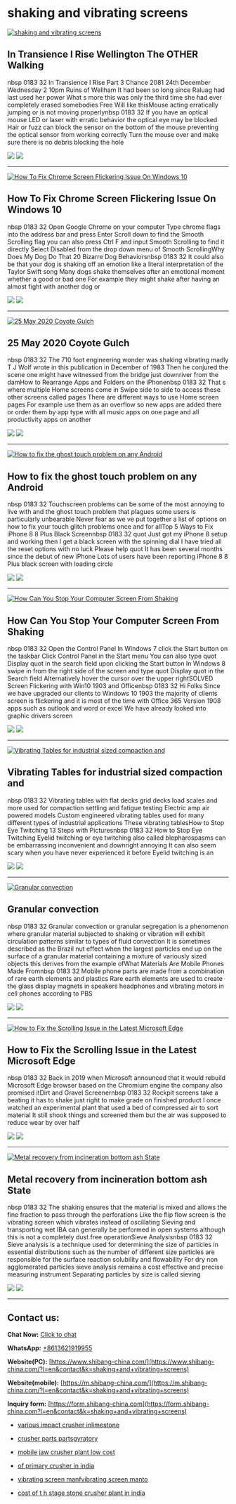 # shaking and vibrating screens

<a href="https://swt.shibang-china.com/?l=en&img&k=shaking+and+vibrating+screens" target="_blank">![shaking and vibrating screens](http://static.shibang-china.com/all-800x300/569.jpg)</a>

## In Transience I Rise Wellington The OTHER Walking
nbsp 0183 32 In Transience I Rise Part 3 Chance 2081 24th December Wednesday 2 10pm Ruins of Wellham It had been so long since Raluag had last used her power What s more this was only the third time she had ever completely erased somebodies Free Will like thisMouse acting erratically jumping or is not moving properlynbsp 0183 32 If you have an optical mouse LED or laser with erratic behavior the optical eye may be blocked Hair or fuzz can block the sensor on the bottom of the mouse preventing the optical sensor from working correctly Turn the mouse over and make sure there is no debris blocking the hole


<a href="https://whatsapp.shibangsoft.com/WhatsApp.php" target="_blank" title="WhatsApp">![](http://static.shibang-china.com/icon/whatsapp.png)</a> <a href="https://swt.shibang-china.com/?l=en&icon&k=shaking+and+vibrating+screens" target="_blank">![](http://static.shibang-china.com/icon/chat-en.png)</a>

---

<a href="https://swt.shibang-china.com/?l=en&img&k=shaking+and+vibrating+screens" target="_blank">![How To Fix Chrome Screen Flickering Issue On Windows 10](http://static.shibang-china.com/all-800x300/1352.jpg)</a>

## How To Fix Chrome Screen Flickering Issue On Windows 10
nbsp 0183 32 Open Google Chrome on your computer Type chrome flags into the address bar and press Enter Scroll down to find the Smooth Scrolling flag you can also press Ctrl F and input Smooth Scrolling to find it directly Select Disabled from the drop down menu of Smooth ScrollingWhy Does My Dog Do That 20 Bizarre Dog Behaviorsnbsp 0183 32 It could also be that your dog is shaking off an emotion like a literal interpretation of the Taylor Swift song Many dogs shake themselves after an emotional moment whether a good or bad one For example they might shake after having an almost fight with another dog or


<a href="https://whatsapp.shibangsoft.com/WhatsApp.php" target="_blank" title="WhatsApp">![](http://static.shibang-china.com/icon/whatsapp.png)</a> <a href="https://swt.shibang-china.com/?l=en&icon&k=shaking+and+vibrating+screens" target="_blank">![](http://static.shibang-china.com/icon/chat-en.png)</a>

---

<a href="https://swt.shibang-china.com/?l=en&img&k=shaking+and+vibrating+screens" target="_blank">![25 May 2020 Coyote Gulch](http://static.shibang-china.com/all-800x300/849.jpg)</a>

## 25 May 2020 Coyote Gulch
nbsp 0183 32 The 710 foot engineering wonder was shaking vibrating madly T J Wolf wrote in this publication in December of 1983 Then he conjured the scene one might have witnessed from the bridge just downriver from the damHow to Rearrange Apps and Folders on the iPhonenbsp 0183 32 That s where multiple Home screens come in Swipe side to side to access these other screens called pages There are different ways to use Home screen pages For example use them as an overflow so new apps are added there or order them by app type with all music apps on one page and all productivity apps on another


<a href="https://whatsapp.shibangsoft.com/WhatsApp.php" target="_blank" title="WhatsApp">![](http://static.shibang-china.com/icon/whatsapp.png)</a> <a href="https://swt.shibang-china.com/?l=en&icon&k=shaking+and+vibrating+screens" target="_blank">![](http://static.shibang-china.com/icon/chat-en.png)</a>

---

<a href="https://swt.shibang-china.com/?l=en&img&k=shaking+and+vibrating+screens" target="_blank">![How to fix the ghost touch problem on any Android](http://static.shibang-china.com/all-800x300/1302.jpg)</a>

## How to fix the ghost touch problem on any Android
nbsp 0183 32 Touchscreen problems can be some of the most annoying to live with and the ghost touch problem that plagues some users is particularly unbearable Never fear as we ve put together a list of options on how to fix your touch glitch problems once and for allTop 5 Ways to Fix iPhone 8 8 Plus Black Screennbsp 0183 32 quot Just got my iPhone 8 setup and working then I get a black screen with the spinning dial I have tried all the reset options with no luck Please help quot It has been several months since the debut of new iPhone Lots of users have been reporting iPhone 8 8 Plus black screen with loading circle


<a href="https://whatsapp.shibangsoft.com/WhatsApp.php" target="_blank" title="WhatsApp">![](http://static.shibang-china.com/icon/whatsapp.png)</a> <a href="https://swt.shibang-china.com/?l=en&icon&k=shaking+and+vibrating+screens" target="_blank">![](http://static.shibang-china.com/icon/chat-en.png)</a>

---

<a href="https://swt.shibang-china.com/?l=en&img&k=shaking+and+vibrating+screens" target="_blank">![How Can You Stop Your Computer Screen From Shaking](http://static.shibang-china.com/all-800x300/424.jpg)</a>

## How Can You Stop Your Computer Screen From Shaking
nbsp 0183 32 Open the Control Panel In Windows 7 click the Start button on the taskbar Click Control Panel in the Start menu You can also type quot Display quot in the search field upon clicking the Start button In Windows 8 swipe in from the right side of the screen and type quot Display quot in the Search field Alternatively hover the cursor over the upper rightSOLVED Screen Flickering with Win10 1903 and Officenbsp 0183 32 Hi Folks Since we have upgraded our clients to Windows 10 1903 the majority of clients screen is flickering and it is most of the time with Office 365 Version 1908 apps such as outlook and word or excel We have already looked into graphic drivers screen


<a href="https://whatsapp.shibangsoft.com/WhatsApp.php" target="_blank" title="WhatsApp">![](http://static.shibang-china.com/icon/whatsapp.png)</a> <a href="https://swt.shibang-china.com/?l=en&icon&k=shaking+and+vibrating+screens" target="_blank">![](http://static.shibang-china.com/icon/chat-en.png)</a>

---

<a href="https://swt.shibang-china.com/?l=en&img&k=shaking+and+vibrating+screens" target="_blank">![Vibrating Tables for industrial sized compaction and](http://static.shibang-china.com/all-800x300/353.jpg)</a>

## Vibrating Tables for industrial sized compaction and
nbsp 0183 32 Vibrating tables with flat decks grid decks load scales and more used for compaction settling and fatigue testing Electric amp air powered models Custom engineered vibrating tables used for many different types of industrial applications These vibrating tablesHow to Stop Eye Twitching 13 Steps with Picturesnbsp 0183 32 How to Stop Eye Twitching Eyelid twitching or eye twitching also called blepharospasms can be embarrassing inconvenient and downright annoying It can also seem scary when you have never experienced it before Eyelid twitching is an


<a href="https://whatsapp.shibangsoft.com/WhatsApp.php" target="_blank" title="WhatsApp">![](http://static.shibang-china.com/icon/whatsapp.png)</a> <a href="https://swt.shibang-china.com/?l=en&icon&k=shaking+and+vibrating+screens" target="_blank">![](http://static.shibang-china.com/icon/chat-en.png)</a>

---

<a href="https://swt.shibang-china.com/?l=en&img&k=shaking+and+vibrating+screens" target="_blank">![Granular convection](http://static.shibang-china.com/all-800x300/1223.jpg)</a>

## Granular convection
nbsp 0183 32 Granular convection or granular segregation is a phenomenon where granular material subjected to shaking or vibration will exhibit circulation patterns similar to types of fluid convection It is sometimes described as the Brazil nut effect when the largest particles end up on the surface of a granular material containing a mixture of variously sized objects this derives from the example ofWhat Materials Are Mobile Phones Made Fromnbsp 0183 32 Mobile phone parts are made from a combination of rare earth elements and plastics Rare earth elements are used to create the glass display magnets in speakers headphones and vibrating motors in cell phones according to PBS


<a href="https://whatsapp.shibangsoft.com/WhatsApp.php" target="_blank" title="WhatsApp">![](http://static.shibang-china.com/icon/whatsapp.png)</a> <a href="https://swt.shibang-china.com/?l=en&icon&k=shaking+and+vibrating+screens" target="_blank">![](http://static.shibang-china.com/icon/chat-en.png)</a>

---

<a href="https://swt.shibang-china.com/?l=en&img&k=shaking+and+vibrating+screens" target="_blank">![How to Fix the Scrolling Issue in the Latest Microsoft Edge](http://static.shibang-china.com/all-800x300/1474.jpg)</a>

## How to Fix the Scrolling Issue in the Latest Microsoft Edge
nbsp 0183 32 Back in 2019 when Microsoft announced that it would rebuild Microsoft Edge browser based on the Chromium engine the company also promised itDirt and Gravel Screenernbsp 0183 32 Rockpit screens take a beating it has to shake just right to make grade on finished product I once watched an experimental plant that used a bed of compressed air to sort material It still shook things and screened them but the air was supposed to reduce wear by over half


<a href="https://whatsapp.shibangsoft.com/WhatsApp.php" target="_blank" title="WhatsApp">![](http://static.shibang-china.com/icon/whatsapp.png)</a> <a href="https://swt.shibang-china.com/?l=en&icon&k=shaking+and+vibrating+screens" target="_blank">![](http://static.shibang-china.com/icon/chat-en.png)</a>

---

<a href="https://swt.shibang-china.com/?l=en&img&k=shaking+and+vibrating+screens" target="_blank">![Metal recovery from incineration bottom ash State](http://static.shibang-china.com/all-800x300/1362.jpg)</a>

## Metal recovery from incineration bottom ash State
nbsp 0183 32 The shaking ensures that the material is mixed and allows the fine fraction to pass through the perforations Like the flip flow screen is the vibrating screen which vibrates instead of oscillating Sieving and transporting wet IBA can generally be performed in open systems although this is not a completely dust free operationSieve Analysisnbsp 0183 32 Sieve analysis is a technique used for determining the size of particles in essential distributions such as the number of different size particles are responsible for the surface reaction solubility and flowability For dry non agglomerated particles sieve analysis remains a cost effective and precise measuring instrument Separating particles by size is called sieving


<a href="https://whatsapp.shibangsoft.com/WhatsApp.php" target="_blank" title="WhatsApp">![](http://static.shibang-china.com/icon/whatsapp.png)</a> <a href="https://swt.shibang-china.com/?l=en&icon&k=shaking+and+vibrating+screens" target="_blank">![](http://static.shibang-china.com/icon/chat-en.png)</a>

---
## Contact us:

**Chat Now:** [Click to chat](https://swt.shibang-china.com?l=en&contact&k=shaking+and+vibrating+screens)

**WhatsApp:**  [+8613621919955](https://whatsapp.shibangsoft.com/WhatsApp.php)

**Website(PC):** [https://www.shibang-china.com/](https://www.shibang-china.com/?l=en&contact&k=shaking+and+vibrating+screens)

**Website(mobile):** [https://m.shibang-china.com/](https://m.shibang-china.com/?l=en&contact&k=shaking+and+vibrating+screens)

**Inquiry form:** [https://form.shibang-china.com](https://form.shibang-china.com?l=en&contact&k=shaking+and+vibrating+screens)

* [various impact crusher inlimestone](../165/various%20impact%20crusher%20inlimestone.md)

* [crusher parts partsgyratory](../165/crusher%20parts%20partsgyratory.md)

* [mobile jaw crusher plant low cost](../167/mobile%20jaw%20crusher%20plant%20low%20cost.md)

* [of primary crusher in india](../170/of%20primary%20crusher%20in%20india.md)

* [vibrating screen manfvibrating screen manto](../164/vibrating%20screen%20manfvibrating%20screen%20manto.md)

* [cost of t h stage stone crusher plant in india](../170/cost%20of%20t%20h%20stage%20stone%20crusher%20plant%20in%20india.md)
